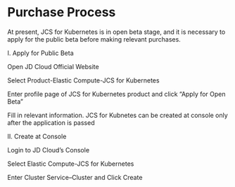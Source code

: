 
# Purchase Process

At present, JCS for Kubernetes is in open beta stage, and it is necessary to apply for the public beta before making relevant purchases.

I. Apply for Public Beta

Open JD Cloud Official Website

Select Product-Elastic Compute-JCS for Kubernetes

Enter profile page of JCS for Kubernetes product and click “Apply for Open Beta”

Fill in relevant information. JCS for Kubnetes can be created at console only after the application is passed

II. Create at Console

Login to JD Cloud’s Console

Select Elastic Compute-JCS for Kubernetes

Enter Cluster Service–Cluster and Click Create

